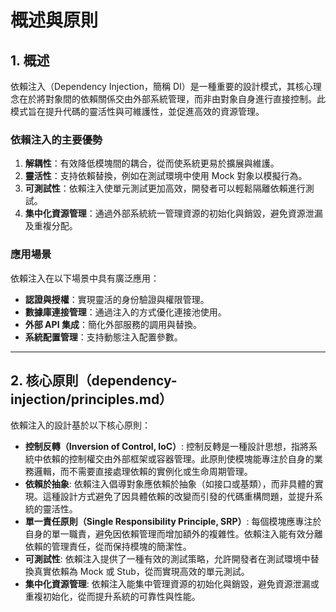 
# 概述與原則

## 1. 概述

依賴注入（Dependency Injection，簡稱 DI）是一種重要的設計模式，其核心理念在於將對象間的依賴關係交由外部系統管理，而非由對象自身進行直接控制。此模式旨在提升代碼的靈活性與可維護性，並促進高效的資源管理。

### 依賴注入的主要優勢
1. **解耦性**：有效降低模塊間的耦合，從而使系統更易於擴展與維護。
2. **靈活性**：支持依賴替換，例如在測試環境中使用 Mock 對象以模擬行為。
3. **可測試性**：依賴注入使單元測試更加高效，開發者可以輕鬆隔離依賴進行測試。
4. **集中化資源管理**：通過外部系統統一管理資源的初始化與銷毀，避免資源泄漏及重複分配。

### 應用場景
依賴注入在以下場景中具有廣泛應用：
- **認證與授權**：實現靈活的身份驗證與權限管理。
- **數據庫連接管理**：通過注入的方式優化連接池使用。
- **外部 API 集成**：簡化外部服務的調用與替換。
- **系統配置管理**：支持動態注入配置參數。

---

## 2. 核心原則（dependency-injection/principles.md）

依賴注入的設計基於以下核心原則：

- **控制反轉（Inversion of Control, IoC）**: 控制反轉是一種設計思想，指將系統中依賴的控制權交由外部框架或容器管理。此原則使模塊能專注於自身的業務邏輯，而不需要直接處理依賴的實例化或生命周期管理。
- **依賴於抽象**: 依賴注入倡導對象應依賴於抽象（如接口或基類），而非具體的實現。這種設計方式避免了因具體依賴的改變而引發的代碼重構問題，並提升系統的靈活性。
- **單一責任原則（Single Responsibility Principle, SRP）**: 每個模塊應專注於自身的單一職責，避免因依賴管理而增加額外的複雜性。依賴注入能有效分離依賴的管理責任，從而保持模塊的簡潔性。
- **可測試性**: 依賴注入提供了一種有效的測試策略，允許開發者在測試環境中替換真實依賴為 Mock 或 Stub，從而實現高效的單元測試。
- **集中化資源管理**: 依賴注入能集中管理資源的初始化與銷毀，避免資源泄漏或重複初始化，從而提升系統的可靠性與性能。
